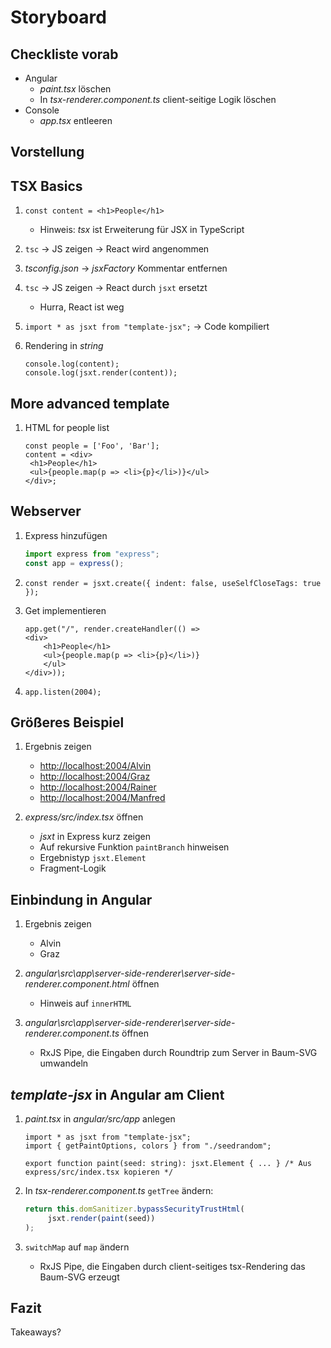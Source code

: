 # Storyboard

## Checkliste vorab

* Angular
  * *paint.tsx* löschen
  * In *tsx-renderer.component.ts* client-seitige Logik löschen
* Console
  * *app.tsx* entleeren

## Vorstellung

## TSX Basics

1. `const content = <h1>People</h1>`
   * Hinweis: *tsx* ist Erweiterung für JSX in TypeScript

2. `tsc` -> JS zeigen -> React wird angenommen

3. *tsconfig.json* -> *jsxFactory* Kommentar entfernen

4. `tsc` -> JS zeigen -> React durch `jsxt` ersetzt
   * Hurra, React ist weg

5. `import * as jsxt from "template-jsx";` -> Code kompiliert

6. Rendering in *string*

   ```tsx
   console.log(content);
   console.log(jsxt.render(content));
   ```

## More advanced template

1. HTML for people list

   ```tsx
   const people = ['Foo', 'Bar'];
   content = <div>
    <h1>People</h1>
    <ul>{people.map(p => <li>{p}</li>)}</ul>
   </div>;
   ```

## Webserver

1. Express hinzufügen

   ```ts
   import express from "express";
   const app = express();
   ```

1. `const render = jsxt.create({ indent: false, useSelfCloseTags: true });`

1. Get implementieren

   ```tsx
   app.get("/", render.createHandler(() =>
   <div>
       <h1>People</h1>
       <ul>{people.map(p => <li>{p}</li>)}
       </ul>
   </div>));
   ```

1. `app.listen(2004);`

## Größeres Beispiel

1. Ergebnis zeigen
   * [http://localhost:2004/Alvin](http://localhost:2004/Alvin)
   * [http://localhost:2004/Graz](http://localhost:2004/Graz)
   * [http://localhost:2004/Rainer](http://localhost:2004/Rainer)
   * [http://localhost:2004/Manfred](http://localhost:2004/Manfred)

1. *express/src/index.tsx* öffnen
   * *jsxt* in Express kurz zeigen
   * Auf rekursive Funktion `paintBranch` hinweisen
   * Ergebnistyp `jsxt.Element`
   * Fragment-Logik

## Einbindung in Angular

1. Ergebnis zeigen
   * Alvin
   * Graz

1. *angular\src\app\server-side-renderer\server-side-renderer.component.html* öffnen
   * Hinweis auf `innerHTML`

1. *angular\src\app\server-side-renderer\server-side-renderer.component.ts* öffnen
   * RxJS Pipe, die Eingaben durch Roundtrip zum Server in Baum-SVG umwandeln

## *template-jsx* in Angular am Client

1. *paint.tsx* in *angular/src/app* anlegen

   ```tsx
   import * as jsxt from "template-jsx";
   import { getPaintOptions, colors } from "./seedrandom";

   export function paint(seed: string): jsxt.Element { ... } /* Aus express/src/index.tsx kopieren */
   ```

1. In *tsx-renderer.component.ts* `getTree` ändern:

   ```ts
   return this.domSanitizer.bypassSecurityTrustHtml(
        jsxt.render(paint(seed))
   );
   ```

1. `switchMap` auf `map` ändern
   * RxJS Pipe, die Eingaben durch client-seitiges tsx-Rendering das Baum-SVG erzeugt

## Fazit

Takeaways?
